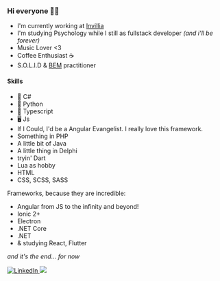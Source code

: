 ### Hi everyone 🤘🏼

- I'm currently working at [Invillia](https://invillia.com/global-growth-framework/)
- I'm studying Psychology while I still as fullstack developer *(and i'll be forever)*
- Music Lover <3
- Coffee Enthusiast ☕
- S.O.L.I.D & [BEM](http://getbem.com/introduction/) practitioner

#### Skills
- 🖤 C#
- 🐍 Python 
- 🥰 Typescript
- 🖥️ Js
- If I Could, I'd be a Angular Evangelist. I really love this framework. 
- Something in PHP
- A little bit of Java
- A little thing in Delphi
- tryin' Dart
- Lua as hobby
- HTML
- CSS, SCSS, SASS 

Frameworks, because they are incredible: 
- Angular from JS to the infinity and beyond!
- Ionic 2+
- Electron
- .NET Core
- .NET
- & studying React, Flutter

*and it's the end... for now*

<p align="left">
  <a href="https://www.linkedin.com/in/mattheus-alberto/">
    <img src="https://img.shields.io/badge/LinkedIn-%230077B5.svg?&style=flat-square&logo=linkedin&logoColor=white" alt="LinkedIn">
  </a>
  <a href="https://api.whatsapp.com/send?phone=5521983080946&text=Ol%C3%A1%20Mattheus!%20" alt="WhatsApp">
    <img src="https://img.shields.io/badge/-WhatsApp-25d366?style=flat-square&labelColor=25d366&logo=whatsapp&logoColor=white&link=https://api.whatsapp.com/send?phone=5521983080946&text=Ol%C3%A1%20Mattheus!%20"/>
  </a>
</p>

